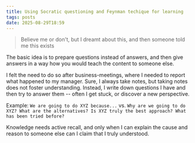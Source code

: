 ```yaml
---
title: Using Socratic questioning and Feynman techique for learning
tags: posts
date: 2025-08-29T18:59
---
```


> Believe me or don't, but I dreamt about this, and then someone told me this exists

The basic idea is to prepare questions instead of answers, and then give answers in a way how you would teach the content to someone else.

I felt the need to do so after business-meetings, where I needed to report what happened to my manager. Sure, I always take notes, but taking notes does not foster understanding. Instead, I write down questions I have and then try to answer them -- often I get stuck, or discover a new perspective.

Example: `We are going to do XYZ because...` vs. `Why are we going to do XYZ? What are the alternatives? Is XYZ truly the best approach? What has been tried before?`

Knowledge needs active recall, and only when I can explain the cause and reason to someone else can I claim that I truly understood.
